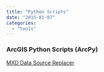 ```yaml
---
title: "Python Scripts"
date: "2015-01-07"
categories: 
  - "tools"
---
```


### ArcGIS Python Scripts (ArcPy)

[MXD Data Source Replacer](http://sandbox.idre.ucla.edu/?page_id=1050)
